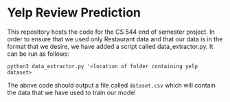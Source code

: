 # Yelp Review Prediction
This repository hosts the code for the CS 544 end of semester project. In order to ensure that we used only Restaurant data and that our data is in the format that we desire, we have added a script called data_extractor.py. It can be run as follows:

`python3 data_extractor.py '<location of folder containing yelp dataset>`

The above code should output a file called `dataset.csv` which will contain the data that we have used to train our model
